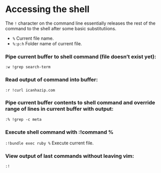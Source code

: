 # Accessing the shell

The `!` character on the command line essentially releases the rest of the command to the shell
after some basic substitutiions.

- `%` Current file name.
- `%:p:h` Folder name of current file.

### Pipe current buffer to shell command (file doesn’t exist yet):
`:w !grep search-term`

### Read output of command into buffer:
`:r !curl icanhazip.com`

### Pipe current buffer contents to shell command and override range of lines in current buffer with output:
`:% !grep -c meta`

### Execute shell command with :!command %
`:!bundle exec ruby %` Execute current file.

### View output of last commands without leaving vim:
`:!`
